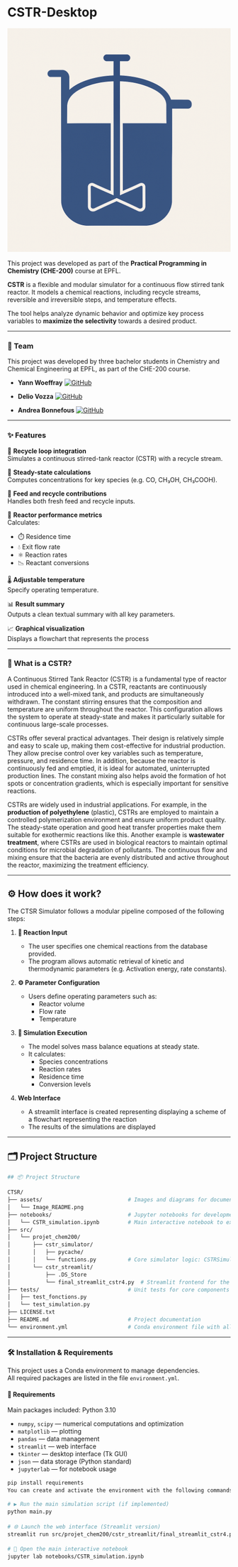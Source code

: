 # CSTR-Desktop
![CTSR Logo](./assets/Image_README.png)

This project was developed as part of the
**Practical Programming in Chemistry (CHE-200)** course at EPFL.

**CSTR** is a flexible and modular simulator for a continuous flow stirred tank reactor. It models
a chemical reactions, including recycle streams, reversible and irreversible steps, and
temperature effects.

The tool helps analyze dynamic behavior and optimize key process variables to **maximize the selectivity** 
towards a desired product.

---
### 👥 Team

This project was developed by three bachelor students in Chemistry and Chemical Engineering at EPFL, as part of the CHE-200 course.

- **Yann Woeffray**           [![GitHub](https://img.shields.io/badge/GitHub-yann--woeffray-black?logo=github)](https://github.com/yann-woeffray)

- **Delio Vozza**             [![GitHub](https://img.shields.io/badge/GitHub-DelioVozza-black?logo=github)](https://github.com/DelioVozza)

- **Andrea Bonnefous**        [![GitHub](https://img.shields.io/badge/GitHub-Andrea--Bonnefous-black?logo=github)](https://github.com/Andrea-Bonnefous)

---
### ✨ Features

🔁 **Recycle loop integration**  
Simulates a continuous stirred-tank reactor (CSTR) with a recycle stream.

🧪 **Steady-state calculations**  
Computes concentrations for key species (e.g. CO, CH₃OH, CH₃COOH).

🔄 **Feed and recycle contributions**  
Handles both fresh feed and recycle inputs.

🧮 **Reactor performance metrics**  
Calculates:
- ⏱️ Residence time  
- 💧 Exit flow rate  
- ⚛️ Reaction rates  
- 📉 Reactant conversions

🌡️ **Adjustable temperature**  
Specify operating temperature.

📊 **Result summary**  
Outputs a clean textual summary with all key parameters.

📈 **Graphical visualization**  
Displays a flowchart that represents the process

---
### 🧠 What is a CSTR?

A Continuous Stirred Tank Reactor (CSTR) is a fundamental type of reactor used in chemical engineering. In a CSTR, reactants are continuously introduced into a well-mixed tank, and products are simultaneously withdrawn. The constant stirring ensures that the composition and temperature are uniform throughout the reactor. This configuration allows the system to operate at steady-state and makes it particularly suitable for continuous large-scale processes.

CSTRs offer several practical advantages. Their design is relatively simple and easy to scale up, making them cost-effective for industrial production. They allow precise control over key variables such as temperature, pressure, and residence time. In addition, because the reactor is continuously fed and emptied, it is ideal for automated, uninterrupted production lines. The constant mixing also helps avoid the formation of hot spots or concentration gradients, which is especially important for sensitive reactions.

CSTRs are widely used in industrial applications. For example, in the **production of polyethylene** (plastic), CSTRs are employed to maintain a controlled polymerization environment and ensure uniform product quality. The steady-state operation and good heat transfer properties make them suitable for exothermic reactions like this. Another example is **wastewater treatment**, where CSTRs are used in biological reactors to maintain optimal conditions for microbial degradation of pollutants. The continuous flow and mixing ensure that the bacteria are evenly distributed and active throughout the reactor, maximizing the treatment efficiency.

---
## ⚙️ How does it work?

The CTSR Simulator follows a modular pipeline composed of the following steps:

1. **🧪 Reaction Input**
   - The user specifies one chemical reactions from the database provided.
   - The program allows automatic retrieval of kinetic and thermodynamic parameters (e.g. Activation energy, rate constants).

2. **⚙️ Parameter Configuration**
   - Users define operating parameters such as:
     - Reactor volume
     - Flow rate
     - Temperature

3. **🧮 Simulation Execution**
   - The model solves mass balance equations at steady state.
   - It calculates:
     - Species concentrations
     - Reaction rates
     - Residence time
     - Conversion levels


4. **Web Interface**
   - A streamlit interface is created representing displaying a scheme of a flowchart representing the reaction
   - The results of the simulations are displayed

---
## 🗂️ Project Structure
```bash
## 📦 Project Structure

CTSR/
├── assets/                           # Images and diagrams for documentation
│   └── Image_README.png
├── notebooks/                        # Jupyter notebooks for development and demos
│   └── CSTR_simulation.ipynb         # Main interactive notebook to explore key functions
├── src/
│   └── projet_chem200/
│       ├── cstr_simulator/
│       │   ├── pycache/
│       │   └── functions.py          # Core simulator logic: CSTRSimulator, methods, kinetics
│       └── cstr_streamlit/
│           ├── .DS_Store
│           └── final_streamlit_cstr4.py  # Streamlit frontend for the simulator
├── tests/                            # Unit tests for core components
│   ├── test_fonctions.py
│   └── test_simulation.py
├── LICENSE.txt
├── README.md                         # Project documentation
└── environment.yml                   # Conda environment file with all dependencies
```
---
### 🛠️ Installation & Requirements

This project uses a Conda environment to manage dependencies.  
All required packages are listed in the file `environment.yml`.

#### 📄 Requirements

Main packages included:
Python 3.10
- `numpy`, `scipy` — numerical computations and optimization
- `matplotlib` — plotting
- `pandas` — data management
- `streamlit` — web interface
- `tkinter` — desktop interface (Tk GUI)
- `json` — data storage (Python standard)
- `jupyterlab` — for notebook usage

```bash
pip install requirements
You can create and activate the environment with the following commands:
```

```bash
# ▶️ Run the main simulation script (if implemented)
python main.py

# 🌐 Launch the web interface (Streamlit version)
streamlit run src/projet_chem200/cstr_streamlit/final_streamlit_cstr4.py

# 🧪 Open the main interactive notebook
jupyter lab notebooks/CSTR_simulation.ipynb
